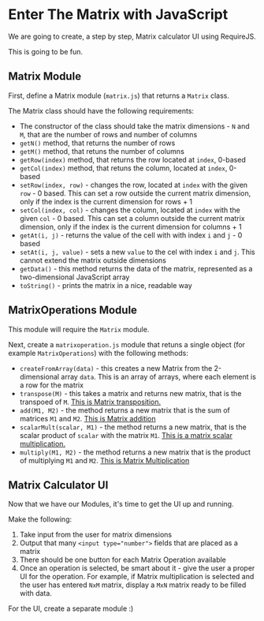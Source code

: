 # Enter The Matrix with JavaScript

We are going to create, a step by step, Matrix calculator UI using RequireJS.

This is going to be fun.

## Matrix Module

First, define a Matrix module (`matrix.js`) that returns a `Matrix` class.

The Matrix class should have the following requirements:

* The constructor of the class should take the matrix dimensions - `N` and `M`, that are the number of rows and number of columns
* `getN()` method, that returns the number of rows
* `getM()` method, that retuns the number of columns
* `getRow(index)` method, that returns the row located at `index`, 0-based
* `getCol(index)` method, that retuns the column, located at `index`, 0-based
* `setRow(index, row)` - changes the row, located at `index` with the given `row` - 0 based. This can set a row outside the current matrix dimension, only if the index is the current dimension for rows + 1
* `setCol(index, col)` - changes the column, located at `index` with the given `col` - 0 based. This can set a column outside the current matrix dimension, only if the index is the current dimension for columns + 1
* `getAt(i, j)` - returns the value of the cell with with index `i` and `j` - 0 based
* `setAt(i, j, value)` - sets a new `value` to the cel with index `i` and `j`. This cannot extend the matrix outside dimensions
* `getData()` - this method returns the data of the matrix, represented as a two-dimensional JavaScript array
* `toString()` - prints the matrix in a nice, readable way

## MatrixOperations Module

This module will require the `Matrix` module.

Next, create a `matrixoperation.js` module that retuns a single object (for example `MatrixOperations`) with the following methods:

* `createFromArray(data)` - this creates a new Matrix from the 2-dimensional array `data`. This is an array of arrays, where each element is a row for the matrix
* `transpose(M)` - this takes a matrix and returns new matrix, that is the transpoed of `M`. [This is Matrix transposition.](http://en.wikipedia.org/wiki/Transpose)
* `add(M1, M2)` - the method returns a new matrix that is the sum of matrices `M1` and `M2`. [This is Matrix addition](http://en.wikipedia.org/wiki/Matrix_addition)
* `scalarMult(scalar, M1)` - the method returns a new matrix, that is the scalar product of `scalar` with the matrix `M1`. [This is a matrix scalar multiplication.](http://www.purplemath.com/modules/mtrxmult.htm)
* `multiply(M1, M2)` - the method returns a new matrix that is the product of multiplying `M1` and `M2`. [This is Matrix Multiplication](http://www.purplemath.com/modules/mtrxmult.htm)

## Matrix Calculator UI

Now that we have our Modules, it's time to get the UI up and running.

Make the following:

1. Take input from the user for matrix dimensions
2. Output that many `<input type="number">` fields that are placed as a matrix
3. There should be one button for each Matrix Operation available
4. Once an operation is selected, be smart about it - give the user a proper UI for the operation. For example, if Matrix multiplication is selected and the user has entered `NxM` matrix, display a `MxN` matrix ready to be filled with data.

For the UI, create a separate module :)
